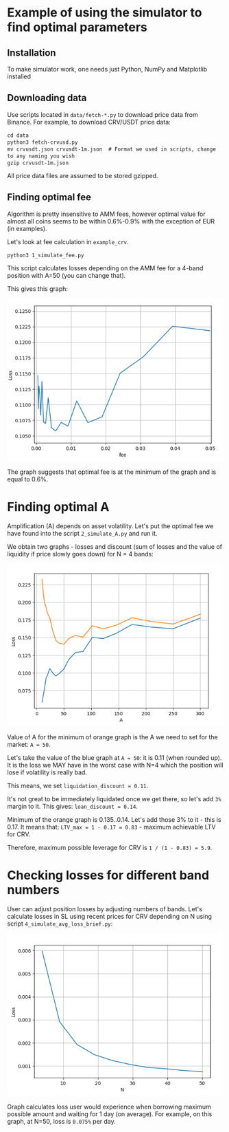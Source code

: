 # Example of using the simulator to find optimal parameters

## Installation

To make simulator work, one needs just Python, NumPy and Matplotlib installed

## Downloading data

Use scripts located in `data/fetch-*.py` to download price data from Binance. For example, to download
CRV/USDT price data:

```
cd data
python3 fetch-crvusd.py
mv crvusdt.json crvusdt-1m.json  # Format we used in scripts, change to any naming you wish
gzip crvusdt-1m.json
```

All price data files are assumed to be stored gzipped.

## Finding optimal fee

Algorithm is pretty insensitive to AMM fees, however optimal value for almost all coins seems to be within 0.6%-0.9% with the exception of EUR (in examples).

Let's look at fee calculation in `example_crv`.

```
python3 1_simulate_fee.py
```
This script calculates losses depending on the AMM fee for a 4-band position with A=50 (you can change that).

This gives this graph:

![CRV/USD fee optimization](/example_crv/1_fee.png)

The graph suggests that optimal fee is at the minimum of the graph and is equal to 0.6%.

# Finding optimal A

Amplification (A) depends on asset volatility. Let's put the optimal fee we have found into the script
`2_simulate_A.py` and run it.

We obtain two graphs - losses and discount (sum of losses and the value of liquidity if price slowly goes down) for N = 4 bands:

![CRV/USD A optimization](/example_crv/2_A.png)

Value of A for the minimum of orange graph is the A we need to set for the market:
`A = 50`.

Let's take the value of the blue graph at `A = 50`: it is 0.11 (when rounded up). It is the loss we MAY have in the worst case with N=4 which the position will lose if volatility is really bad.

This means, we set `liquidation_discount = 0.11`.

It's not great to be immediately liquidated once we get there, so let's add `3%` margin to it. This gives:
`loan_discount = 0.14`.

Minimum of the orange graph is 0.135..0.14. Let's add those 3% to it - this is 0.17. It means that:
`LTV_max = 1 - 0.17 = 0.83` - maximum achievable LTV for CRV.

Therefore, maximum possible leverage for CRV is `1 / (1 - 0.83) = 5.9`.

# Checking losses for different band numbers

User can adjust position losses by adjusting numbers of bands. Let's calculate losses in SL using recent prices for CRV depending on N using script `4_simulate_avg_loss_brief.py`:

![CRV/USD SL loss calculation](/example_crv/4_avg_loss.png)

Graph calculates loss user would experience when borrowing maximum possible amount and waiting for 1 day (on average). For example, on this graph, at N=50, loss is `0.075%` per day.
